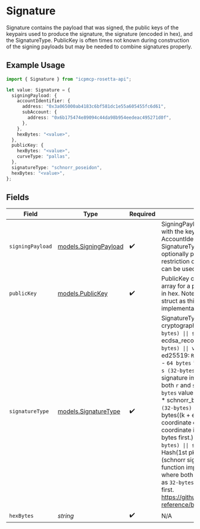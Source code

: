 # Signature

Signature contains the payload that was signed, the public keys of the keypairs used to produce the signature, the signature (encoded in hex), and the SignatureType. PublicKey is often times not known during construction of the signing payloads but may be needed to combine signatures properly.

## Example Usage

```typescript
import { Signature } from "icpmcp-rosetta-api";

let value: Signature = {
  signingPayload: {
    accountIdentifier: {
      address: "0x3a065000ab4183c6bf581dc1e55a605455fc6d61",
      subAccount: {
        address: "0x6b175474e89094c44da98b954eedeac495271d0f",
      },
    },
    hexBytes: "<value>",
  },
  publicKey: {
    hexBytes: "<value>",
    curveType: "pallas",
  },
  signatureType: "schnorr_poseidon",
  hexBytes: "<value>",
};
```

## Fields

| Field                                                                                                                                                                                                                                                                                                                                                                                                                                                                                                                                                                                                                                                                                                                                                                                                                                                                                                                                                                                                                        | Type                                                                                                                                                                                                                                                                                                                                                                                                                                                                                                                                                                                                                                                                                                                                                                                                                                                                                                                                                                                                                         | Required                                                                                                                                                                                                                                                                                                                                                                                                                                                                                                                                                                                                                                                                                                                                                                                                                                                                                                                                                                                                                     | Description                                                                                                                                                                                                                                                                                                                                                                                                                                                                                                                                                                                                                                                                                                                                                                                                                                                                                                                                                                                                                  |
| ---------------------------------------------------------------------------------------------------------------------------------------------------------------------------------------------------------------------------------------------------------------------------------------------------------------------------------------------------------------------------------------------------------------------------------------------------------------------------------------------------------------------------------------------------------------------------------------------------------------------------------------------------------------------------------------------------------------------------------------------------------------------------------------------------------------------------------------------------------------------------------------------------------------------------------------------------------------------------------------------------------------------------- | ---------------------------------------------------------------------------------------------------------------------------------------------------------------------------------------------------------------------------------------------------------------------------------------------------------------------------------------------------------------------------------------------------------------------------------------------------------------------------------------------------------------------------------------------------------------------------------------------------------------------------------------------------------------------------------------------------------------------------------------------------------------------------------------------------------------------------------------------------------------------------------------------------------------------------------------------------------------------------------------------------------------------------- | ---------------------------------------------------------------------------------------------------------------------------------------------------------------------------------------------------------------------------------------------------------------------------------------------------------------------------------------------------------------------------------------------------------------------------------------------------------------------------------------------------------------------------------------------------------------------------------------------------------------------------------------------------------------------------------------------------------------------------------------------------------------------------------------------------------------------------------------------------------------------------------------------------------------------------------------------------------------------------------------------------------------------------- | ---------------------------------------------------------------------------------------------------------------------------------------------------------------------------------------------------------------------------------------------------------------------------------------------------------------------------------------------------------------------------------------------------------------------------------------------------------------------------------------------------------------------------------------------------------------------------------------------------------------------------------------------------------------------------------------------------------------------------------------------------------------------------------------------------------------------------------------------------------------------------------------------------------------------------------------------------------------------------------------------------------------------------- |
| `signingPayload`                                                                                                                                                                                                                                                                                                                                                                                                                                                                                                                                                                                                                                                                                                                                                                                                                                                                                                                                                                                                             | [models.SigningPayload](../models/signingpayload.md)                                                                                                                                                                                                                                                                                                                                                                                                                                                                                                                                                                                                                                                                                                                                                                                                                                                                                                                                                                         | :heavy_check_mark:                                                                                                                                                                                                                                                                                                                                                                                                                                                                                                                                                                                                                                                                                                                                                                                                                                                                                                                                                                                                           | SigningPayload is signed by the client with the keypair associated with an AccountIdentifier using the specified SignatureType. SignatureType can be optionally populated if there is a restriction on the signature scheme that can be used to sign the payload.                                                                                                                                                                                                                                                                                                                                                                                                                                                                                                                                                                                                                                                                                                                                                            |
| `publicKey`                                                                                                                                                                                                                                                                                                                                                                                                                                                                                                                                                                                                                                                                                                                                                                                                                                                                                                                                                                                                                  | [models.PublicKey](../models/publickey.md)                                                                                                                                                                                                                                                                                                                                                                                                                                                                                                                                                                                                                                                                                                                                                                                                                                                                                                                                                                                   | :heavy_check_mark:                                                                                                                                                                                                                                                                                                                                                                                                                                                                                                                                                                                                                                                                                                                                                                                                                                                                                                                                                                                                           | PublicKey contains a public key byte array for a particular CurveType encoded in hex. Note that there is no PrivateKey struct as this is NEVER the concern of an implementation.                                                                                                                                                                                                                                                                                                                                                                                                                                                                                                                                                                                                                                                                                                                                                                                                                                             |
| `signatureType`                                                                                                                                                                                                                                                                                                                                                                                                                                                                                                                                                                                                                                                                                                                                                                                                                                                                                                                                                                                                              | [models.SignatureType](../models/signaturetype.md)                                                                                                                                                                                                                                                                                                                                                                                                                                                                                                                                                                                                                                                                                                                                                                                                                                                                                                                                                                           | :heavy_check_mark:                                                                                                                                                                                                                                                                                                                                                                                                                                                                                                                                                                                                                                                                                                                                                                                                                                                                                                                                                                                                           | SignatureType is the type of a cryptographic signature. * ecdsa: `r (32-bytes) \|\| s (32-bytes)` - `64 bytes` * ecdsa_recovery: `r (32-bytes) \|\| s (32-bytes) \|\| v (1-byte)` - `65 bytes` * ed25519: `R (32-byte) \|\| s (32-bytes)` - `64 bytes` * schnorr_1: `r (32-bytes) \|\| s (32-bytes)` - `64 bytes`  (schnorr signature implemented by Zilliqa where both `r` and `s` are scalars encoded as `32-bytes` values, most significant byte first.) * schnorr_bip340: `r (32-bytes) \|\| s (32-bytes)` - `64 bytes`  (sig = (bytes(R) \|\| bytes((k + ed) mod n) where `r` is the `X` coordinate of a point `R` whose `Y` coordinate is even, most significant bytes first.) * schnorr_poseidon: `r (32-bytes) \|\| s (32-bytes)` where s = Hash(1st pk \|\| 2nd pk \|\| r) - `64 bytes`  (schnorr signature w/ Poseidon hash function implemented by O(1) Labs where both `r` and `s` are scalars encoded as `32-bytes` values, least significant byte first. https://github.com/CodaProtocol/signer-reference/blob/master/schnorr.ml ) |
| `hexBytes`                                                                                                                                                                                                                                                                                                                                                                                                                                                                                                                                                                                                                                                                                                                                                                                                                                                                                                                                                                                                                   | *string*                                                                                                                                                                                                                                                                                                                                                                                                                                                                                                                                                                                                                                                                                                                                                                                                                                                                                                                                                                                                                     | :heavy_check_mark:                                                                                                                                                                                                                                                                                                                                                                                                                                                                                                                                                                                                                                                                                                                                                                                                                                                                                                                                                                                                           | N/A                                                                                                                                                                                                                                                                                                                                                                                                                                                                                                                                                                                                                                                                                                                                                                                                                                                                                                                                                                                                                          |